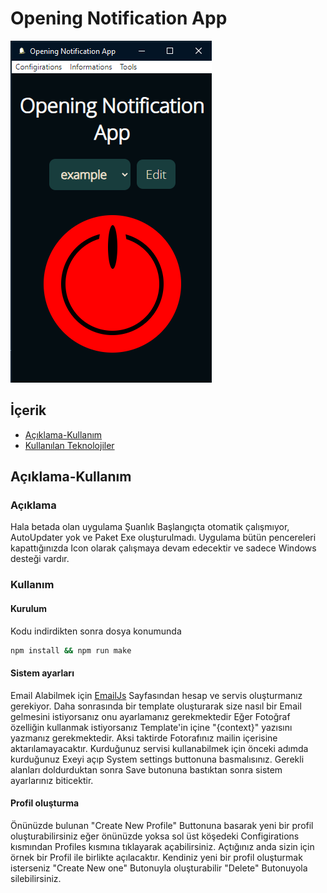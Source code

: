 # Opening Notification App

![AppView!](https://github.com/CilginSinek/opening-notification-app/blob/main/assets/App.png?raw=true)

## İçerik
- [Açıklama-Kullanım](#Kullanim-Aciklama)
- [Kullanılan Teknolojiler](#KullanilanTeknolojiler)

## Açıklama-Kullanım

### Açıklama

Hala betada olan uygulama Şuanlık Başlangıçta otomatik çalışmıyor, AutoUpdater yok ve Paket Exe oluşturulmadı. Uygulama bütün pencereleri kapattığınızda Icon olarak çalışmaya devam edecektir ve sadece Windows desteği vardır.

### Kullanım

#### Kurulum

Kodu indirdikten sonra dosya konumunda
```bash
npm install && npm run make
```
#### Sistem ayarları

Email Alabilmek için [EmailJs](https://www.emailjs.com/) Sayfasından hesap ve servis oluşturmanız gerekiyor. Daha sonrasında bir template oluşturarak size nasıl bir Email gelmesini istiyorsanız onu ayarlamanız gerekmektedir Eğer Fotoğraf özelliğin kullanmak istiyorsanız Template'in içine "{context}" yazısını yazmanız gerekmektedir. Aksi taktirde Fotorafınız mailin içerisine aktarılamayacaktır. Kurduğunuz servisi kullanabilmek için önceki adımda kurduğunuz Exeyi açıp System settings buttonuna basmalısınız. Gerekli alanları doldurduktan sonra Save butonuna bastıktan sonra sistem ayarlarınız biticektir.

#### Profil oluşturma

Önünüzde bulunan "Create New Profile" Buttonuna basarak yeni bir profil oluşturabilirsiniz eğer önünüzde yoksa sol üst köşedeki Configirations kısmından Profiles kısmına tıklayarak açabilirsiniz. Açtığınız anda sizin için örnek bir Profil ile birlikte açılacaktır. Kendiniz yeni bir profil oluşturmak isterseniz "Create New one" Butonuyla oluşturabilir "Delete" Butonuyola silebilirsiniz.


